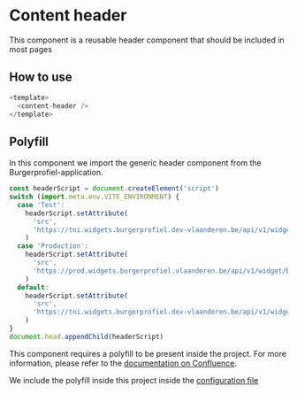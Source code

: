 # Content header

This component is a reusable header component that should be included in most pages

## How to use

```js
<template>
  <content-header />
</template>
```

## Polyfill

In this component we import the generic header component from the Burgerprofiel-application.

```js
const headerScript = document.createElement('script')
switch (import.meta.env.VITE_ENVIRONMENT) {
  case 'Test':
    headerScript.setAttribute(
      'src',
      'https://tni.widgets.burgerprofiel.dev-vlaanderen.be/api/v1/widget/99790a73-9a6b-4927-94ad-5df8ae9adf78/embed',
    )
  case 'Production':
    headerScript.setAttribute(
      'src',
      'https://prod.widgets.burgerprofiel.vlaanderen.be/api/v1/widget/b0dae312-e7a6-4612-978a-f0e3b2d975bf/embed',
    )
  default:
    headerScript.setAttribute(
      'src',
      'https://tni.widgets.burgerprofiel.dev-vlaanderen.be/api/v1/widget/99790a73-9a6b-4927-94ad-5df8ae9adf78/embed',
    )
}
document.head.appendChild(headerScript)
```

This component requires a polyfill to be present inside the project. For more information, please refer to the [documentation on Confluence](https://vlaamseoverheid.atlassian.net/wiki/spaces/IKPubliek/pages/5930059380/Ondersteunde+browers+en+browser+polyfills).

We include the polyfill inside this project inside the [configuration file](/nuxt.config.ts)
